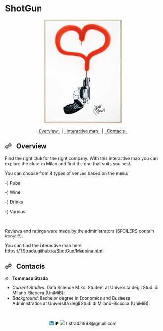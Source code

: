 # ShotGun
<p align="center">
  <img src="https://github.com/TStrada/ShotGun/blob/main/Images/ShotGun.png" width="50%">
</p>
<p align="center">
  <a href="#overview">Overview &nbsp;</a> |
  <a href="#interactive map">&nbsp; Interactive map &nbsp;</a> |
  <a href="#Contacts">&nbsp; Contacts &nbsp;</a>
</p>

<a name="overview"></a>
## &#9741; &nbsp; Overview
Find the right club for the right company. 
With this interactive map you can explore the clubs in Milan and find the one that suits you best.

You can choose from 4 types of venues based on the menu:
<p>-) Pubs</p>
<p>-) Wine &nbsp;&nbsp;</p>
<p>-) Drinks</p>
<p>-) Various</p>
<p><br></p>

Reviews and ratings were made by the administrators (SPOILERS contain irony!!!!).


You can find the interactive map here: https://TStrada.github.io/ShotGun/Mappina.html



<a name="Contacts"></a>
## &#9741; &nbsp; Contacts

&#8860; &nbsp; **Tommaso Strada** 

- *Current Studies*: Data Science M.Sc. Student at Università degli Studi di Milano-Bicocca (UniMiB);
- *Background*: Bachelor degree in Economics and Business Administration at Università degli Studi di Milano-Bicocca (UniMiB).
<br>

<p align = "center">
<a href = "https://linkedin.com/in/TommasoStrada"><img src="https://github.com/TStrada/TStrada/blob/main/LinkedIn_logo.png" width = "2.5%"></a>
  <a href = "https://github.com/TStrada"><img src="https://github.com/TStrada/TStrada/blob/main/GitHub_image.png" width = "2.5%"></a>
  <img src="https://user-images.githubusercontent.com/5141132/50740364-7ea80880-1217-11e9-8faf-2348e31beedd.png" width = "2.5%"> t.strada1998@gmail.com
</p>

